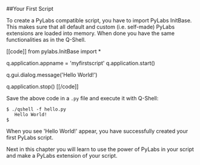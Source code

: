 ##Your First Script

To create a PyLabs compatible script, you have to import PyLabs InitBase. This makes sure that all default and custom (i.e. self-made) PyLabs extensions are loaded into memory.
When done you have the same functionalities as in the Q-Shell.

[[code]]
from pylabs.InitBase import *

q.application.appname = 'myfirstscript'
q.application.start()

q.gui.dialog.message('Hello World!')

q.application.stop()
[[/code]]

Save the above code in a `.py` file and execute it with Q-Shell:

    $ ./qshell -f hello.py
       Hello World!
    $

When you see 'Hello World!' appear, you have successfully created your first PyLabs script.

Next in this chapter you will learn to use the power of PyLabs in your script and make a PyLabs extension of your script.
